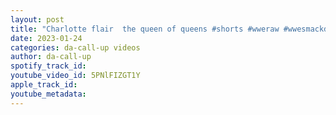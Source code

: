 ```yaml
---
layout: post
title: "Charlotte flair  the queen of queens #shorts #wweraw #wwesmackdown ￼"
date: 2023-01-24
categories: da-call-up videos
author: da-call-up
spotify_track_id: 
youtube_video_id: 5PNlFIZGT1Y
apple_track_id: 
youtube_metadata: 
---
```

